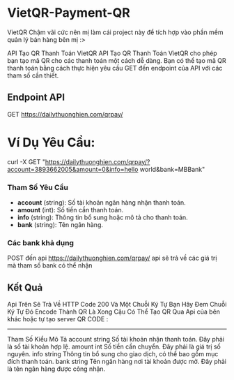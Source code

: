 # VietQR-Payment-QR
VietQR Chậm vãi cức nên mị làm cái project này để tích hợp vào phần mềm quản lý bán hàng bên mị :>

API Tạo QR Thanh Toán VietQR
API Tạo QR Thanh Toán VietQR cho phép bạn tạo mã QR cho các thanh toán một cách dễ dàng. 
Bạn có thể tạo mã QR thanh toán bằng cách thực hiện yêu cầu GET đến endpoint của API với các tham số cần thiết.

## Endpoint API
GET https://dailythuonghien.com/qrpay/


# Ví Dụ Yêu Cầu: 
curl -X GET "https://dailythuonghien.com/qrpay/?account=3893662005&amount=0&info=hello world&bank=MBBank"


### Tham Số Yêu Cầu

- **account** (string): Số tài khoản ngân hàng nhận thanh toán.
- **amount** (int): Số tiền cần thanh toán.
- **info** (string): Thông tin bổ sung hoặc mô tả cho thanh toán.
- **bank** (string): Tên ngân hàng.
 
### Các bank khả dụng
POST đến api https://dailythuonghien.com/qrpay/
api sẽ trả về các giá trị mà tham số bank có thể nhận 

## Kết Quả 
Api Trên Sẽ Trả Về HTTP Code 200
Và Một Chuỗi Ký Tự Bạn Hãy Đem Chuỗi Ký Tự Đó Encode Thành QR Là Xong
Cậu Có Thể Tạo QR Qua Api của bên khác hoặc tự tạo server QR CODE :




----------------------------------------------------------------------------------
Tham Số	Kiểu	Mô Tả
account	string	Số tài khoản nhận thanh toán. Đây phải là số tài khoản hợp lệ.
amount	int	Số tiền cần chuyển. Đây phải là giá trị số nguyên.
info	string	Thông tin bổ sung cho giao dịch, có thể bao gồm mục đích thanh toán.
bank	string	Tên ngân hàng nơi tài khoản được mở. Đây phải là tên ngân hàng được công nhận.
